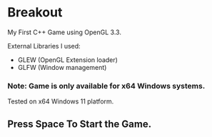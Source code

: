 # Breakout
My First C++ Game using OpenGL 3.3.

External Libraries I used:
- GLEW (OpenGL Extension loader)
- GLFW (Window management)

### Note: Game is only available for x64 Windows systems.
Tested on x64 Windows 11 platform.

## Press Space To Start the Game.
